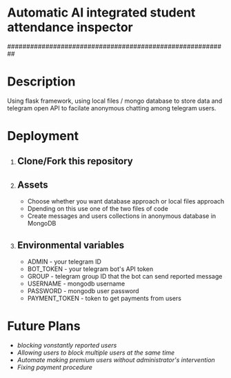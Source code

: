 # Automatic AI integrated student attendance inspector
##########################################################

# Description
Using flask framework, using local files / mongo database to store data and telegram open API to facilate anonymous chatting among telegram users.

# Deployment
1. ## Clone/Fork this repository
2. ## Assets
   - Choose whether you want database approach or local files approach
   - Dpending on this use one of the two files of code
   - Create messages and users collections in anonymous database in MongoDB
4. ## Environmental variables
   - ADMIN - your telegram ID
   - BOT_TOKEN - your telegram bot's API token
   - GROUP - telegram group ID that the bot can send reported message
   - USERNAME - mongodb username
   - PASSWORD - mongodb user password
   - PAYMENT_TOKEN - token to get payments from users

# Future Plans
- *blocking vonstantly reported users*
- *Allowing users to block multiple users at the same time*
- *Automate making premium users without administrator's intervention*
- *Fixing payment procedure*
